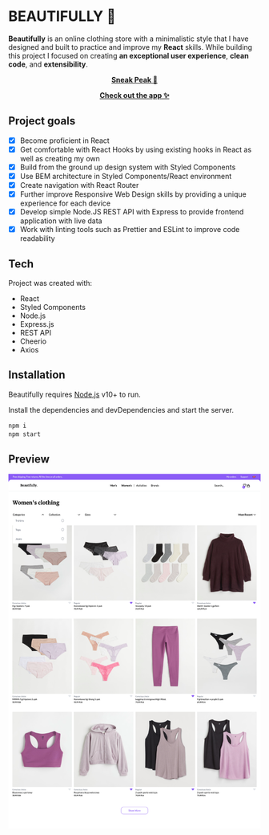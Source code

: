 # BEAUTIFULLY 💜

**Beautifully** is an online clothing store with a minimalistic style that I have designed and built to practice and
improve my **React** skills. While building this project I focused on creating **an exceptional user experience**,
**clean code**, and **extensibility**.

<p align="center"><strong><a href="#Preview">Sneak Peak 👀</a></strong></p>
<p align="center"><strong><a href="https://beautifully-app.herokuapp.com/">Check out the app ✨</a></strong></p>

## Project goals

- [x] Become proficient in React
- [x] Get comfortable with React Hooks by using existing hooks in React as well as creating my own
- [x] Build from the ground up design system with Styled Components
- [x] Use BEM architecture in Styled Components/React environment
- [x] Create navigation with React Router
- [x] Further improve Responsive Web Design skills by providing a unique experience for each device
- [x] Develop simple Node.JS REST API with Express to provide frontend application with live data
- [x] Work with linting tools such as Prettier and ESLint to improve code readability

## Tech

Project was created with:

- React
- Styled Components
- Node.js
- Express.js
- REST API
- Cheerio
- Axios

## Installation

Beautifully requires [Node.js](https://nodejs.org/) v10+ to run.

Install the dependencies and devDependencies and start the server.

```sh
npm i
npm start
```

## Preview

<img src="https://github.com/zarinacodes/beautifully/blob/main/.github/desktop-screenshot-beautifully.png" align="center" width="960px"/>
